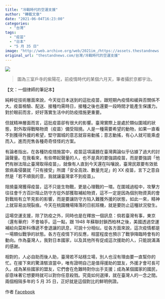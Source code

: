 ```yaml
---
title: "冷戰時代的空運支援"
author: "轉載文章"
date: "2021-06-04T16:23:00"
categories:
  - "台灣"
tags:
  - "疫苗"
  - "日本"
  - "5 月 35 日"
image: "http://web.archive.org/web/2021im_/https://assets.thestandnews.com/media/photos/191455457_510283217057610_7700291137320215030_n_wrxgz.jpg"
original_url: "thestandnews.com/台灣/冷戰時代的空運支援"
---
```

![](http://web.archive.org/web/2021im_/https://assets.thestandnews.com/media/photos/191455457_510283217057610_7700291137320215030_n_wrxgz.jpg)
> 圖為三室戶寺的紫陽花，前疫情時代的某個六月天，筆者攝於京都宇治。

【文：一個律師的筆記本】

純粹從技術層面來說，今天從日本送到的這批疫苗，跟短期內疫情和緩與否關係不大。疫苗檢驗、配送、接種均需時日，接種之後也還要一段時間才能產生保護力。對於眼前而言，好好落實生活中的防疫措施更重要。

但就精神層面而言，這批疫苗卻有很大的影響。臺灣實際上是處於類似圍城的狀態，對外取得戰略物資（疫苗）備受阻撓。人是一種需要希望的動物，如果一直看不到獲得外援的希望，堅守圍城的意志就容易動搖；意志動搖，有心人就可能乘虛而入，進而兜售各種奇奇怪怪的方案。

有論者指出，在各種防疫措施當中，疫苗這項議題在臺灣輿論似乎佔據了過大的討論聲量。在我看來，有些帶起聲量的人，也不是真的要強調疫苗，而是要強調「他們有辦法阻止臺灣取得疫苗」，就像有人直到今天還在叫嚷說，臺灣民眾要有效抵禦病毒侵襲就「只有接受」所謂「安全高效、數量充足」的 XX 疫苗，言下之意自然是「若不順我的意，我就讓臺灣拿不到疫苗」。

阻撓臺灣獲得疫苗，這不只是生物戰，更是心理戰的一環。在圍城過程中，攻擊方往往會千方百計阻止防守方從外部獲取補給物資，這不一定是因為個別物資真的會對戰局有立竿見影的影響，而是要讓防守方陷入難獲外援的狀態，如此一來，精神上就容易出現裂痕。今天在桃園機場降落的日航班機，就是要防止這種狀況發生。

這場空運支援，除了防疫之外，同時也是在釋放一個訊息：倘若臺灣有事，東京（還有華府）不會袖手。這一點，跟 1948 年蘇聯封鎖西柏林之後，美國透過空運補給向莫斯科傳遞不會退讓的訊息，可說十分相似。從各方面來說，這次疫情都是一場類似戰爭的狀態。各方在疫情下的反應，相當程度也預示了戰爭降臨時會有的動向。作為臺灣人，我對日本國家，以及其他所有促成這次援助的人，只能說滿滿的感謝。

相對的，人必自助而後人助，臺灣若不站穩立場，別人也沒有理由要一直幫你的忙。在接下來的驚濤駭浪當中，唯有證明自己是值得援助的盟友，外援才會可長可久。成為某些國家的盟友，它們會在危難時對你出手支援；成為某個國家的國民，卻意味著它想要時就可以對你任意殺戮。究竟如何選擇，就在臺灣人的一念之間。兩個相隔多年的 5 月 35 日，正好就是這個對比的鮮明例證。

作者 [Facebook](http://web.archive.org/web/20211229132727/https://www.facebook.com/legal.pad.of.an.attorney/posts/510287150390550)